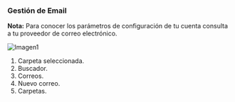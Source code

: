 ### Gestión de Email

**Nota:** Para conocer los parámetros de configuración de tu cuenta consulta a tu proveedor de correo electrónico.

![Imagen1](http://static.energysistem.com/images/manuals/42500/5710f35e1c604.jpg)

1. Carpeta seleccionada.
2. Buscador.
3. Correos.
4. Nuevo correo.
5. Carpetas.

